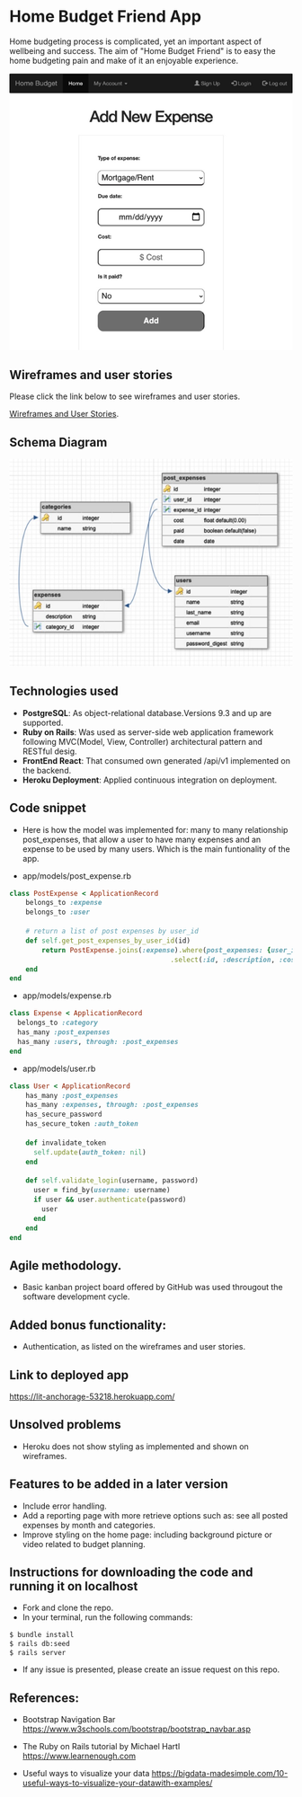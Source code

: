 # Home Budget Friend App
Home budgeting process is complicated, yet an important aspect of wellbeing and success. The aim of "Home Budget Friend" is to easy the home budgeting pain and make of it an enjoyable experience.

![Post New Expense](./assets/add_new_expense.jpg)
## Wireframes and user stories

Please click the link below to see wireframes and user stories.

[Wireframes and User Stories](./Wireframes.md).

## Schema Diagram
![Schema Diagram](./assets/schema_diagram.jpg)

## Technologies used
- **PostgreSQL**: As object-relational database.Versions 9.3 and up are supported.
- **Ruby on Rails**: Was used as server-side web application framework following MVC(Model, View, Controller) architectural pattern and RESTful desig.
- **FrontEnd React**: That consumed own generated /api/v1 implemented on the backend.
- **Heroku Deployment**: Applied continuous integration on deployment.

## Code snippet 
- Here is how the model was implemented for: many to many relationship post_expenses, that allow a user to have many expenses and an expense to be used by many users. Which is the main funtionality of the app.

- app/models/post_expense.rb
```ruby
class PostExpense < ApplicationRecord
    belongs_to :expense
    belongs_to :user

    # return a list of post expenses by user_id
    def self.get_post_expenses_by_user_id(id)
        return PostExpense.joins(:expense).where(post_expenses: {user_id: id})
                                        .select(:id, :description, :cost, :paid, :date, :category_id)
    end
end
```

- app/models/expense.rb
```ruby
class Expense < ApplicationRecord
  belongs_to :category
  has_many :post_expenses  
  has_many :users, through: :post_expenses
end
```

- app/models/user.rb
```ruby
class User < ApplicationRecord
    has_many :post_expenses  
    has_many :expenses, through: :post_expenses
    has_secure_password
    has_secure_token :auth_token

    def invalidate_token
      self.update(auth_token: nil)
    end
  
    def self.validate_login(username, password)
      user = find_by(username: username)
      if user && user.authenticate(password)
        user
      end
    end
end

```
## Agile methodology. 
- Basic kanban project board offered by GitHub was used througout the software development cycle. 

## Added bonus functionality:
- Authentication, as listed on the wireframes and user stories. 

## Link to deployed app

https://lit-anchorage-53218.herokuapp.com/

## Unsolved problems
- Heroku does not show styling as implemented and shown on wireframes.

## Features to be added in a later version
- Include error handling.
- Add a reporting page with more retrieve options such as: see all posted expenses by month and categories. 
- Improve styling on the home page: including background picture or video related to budget planning. 

## Instructions for downloading the code and running it on localhost
- Fork and clone the repo.
- In your terminal, run the following commands:
```
$ bundle install
$ rails db:seed
$ rails server
```
- If any issue is presented, please create an issue request on this repo.

## References:
- Bootstrap Navigation Bar
https://www.w3schools.com/bootstrap/bootstrap_navbar.asp

- The Ruby on Rails tutorial by Michael Hartl
https://www.learnenough.com

- Useful ways to visualize your data 
https://bigdata-madesimple.com/10-useful-ways-to-visualize-your-datawith-examples/
